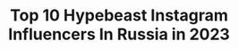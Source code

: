 ---
title: Top 10 Hypebeast Instagram Influencers In Russia in 2023
description: >-
  Find top hypebeast Instagram influencers in Russia in 2023. Most popular hashtags: #hypebeast #moodygrams #highsnobiety #artofvisuals.
platform: Instagram
hits: 22
text_top: Identify the best Instagram influencers on inBeat.
text_bottom: Our platform aggregates 22 Instagram influencers like this in Russia for you to pitch.
profiles:
  - username: "gromov6666"
    fullname: >-
      Lettering Tattoo CLC/VBI Pro
    bio: >-
      Support @vladbladirons @staycoldapparel @odin_tattooshop
    location: "Russia"
    followers: 125761
    engagement: 587
    commentsToLikes: 0.034028
    id: ck5cke7ocwouz0i11o5s8c54f
    verified: false
    hashtags: ""
  - username: "katioma"
    fullname: >-
      Oma
    bio: >-
      🇷🇺 Russia, Moscow 👟Team klekt 👟 @jordan1girls @dunksnkrs
    location: "Russia"
    followers: 35953
    engagement: 497
    commentsToLikes: 0.023276
    id: ck137cvkyawyq0i19j9l5iibw
    verified: false
    hashtags: "#jordan1, #aj1, #jordan1club, #klekt"
  - username: "maggigad"
    fullname: >-
      pretty mother fvcker
    bio: >-
      👟 @sneakerheadrussia team 🏆 most rated Russian customizer 🤺 coolhunter, trendsetter
    location: "Russia"
    followers: 24312
    engagement: 495
    commentsToLikes: 0.014445
    id: ck15sgr58cx1i0i19iolnz8n2
    verified: false
    hashtags: "#kicksonfire, #nike, #sneakercommunityrussia, #kickspaper"
  - username: "kingbantu_"
    fullname: >-
      👑KING BANTU👑
    bio: >-
      📍Kenya, Nairobi
    location: "Russia"
    followers: 40598
    engagement: 806
    commentsToLikes: 0.165994
    id: ckaov92ae3k4z0i78ptbkw2ay
    verified: false
    hashtags: "#gainwithmugweru, #gainwithmchina, #autolike, #igdaily"
  - username: "oksanalav"
    fullname: >-
      Oksana Lavrova 🖤
    bio: >-
      Beauty Addict / Graphic Designer @oneone_art 👩🏻‍🎤 @iamoksanalav Ekaterinburg, Russia
    location: "Russia"
    followers: 5995
    engagement: 521
    commentsToLikes: 0.014710
    id: ck55mvcpd4wiv0i11an55ofcu
    verified: false
    hashtags: "#runwaymakeup, #tushmagazine, #inbeautmag, #streetwear"
  - username: "frozenbite"
    fullname: >-
      Kirill Skom 🐈
    bio: >-
      💵self-employed hustler 📍lost in Moscow 📷frzbite@gmail.com
    location: "Russia"
    followers: 15010
    engagement: 335
    commentsToLikes: 0.091637
    id: ck0vvowx5q3ka0i193xgy5xwz
    verified: false
    hashtags: "#gif, #boomerang, #topdawg, #tde"
  - username: "tair_marassulov"
    fullname: >-
      TM
    bio: >-
      Creative Person🔥 Founder of TM International💈 OMC 🌏 Juror and Trainer🏆 Manager: +7 (701) 989-94-94
    location: "Russia"
    followers: 94529
    engagement: 575
    commentsToLikes: 0.039600
    id: ck5c6kaw25m5j0i118ugjl7qf
    verified: false
    hashtags: "#amiri, #hypebeaststyle, #barberlifestyle, #barbershop"
  - username: "portraitlooks"
    fullname: >-
      Portrait Looks
    bio: >-
      Contact us for photo shoots, promotion or featured posts.
    location: "Russia"
    followers: 102372
    engagement: 92
    commentsToLikes: 0.010866
    id: ckaot6560ujtj0i78xtmo9o93
    verified: false
    hashtags: "#featuremeofh, #quietthechaos, #agameoftones, #thelightsofbeauty"
  - username: "kiselevision"
    fullname: >-
      Dmitriy Kiselev
    bio: >-
      Contact: kiselevision@gmail.com Moscow | Sony A7III Projects:
    location: "Russia"
    followers: 33316
    engagement: 448
    commentsToLikes: 0.018703
    id: ck5bz2cemqb6o0i11zp7s5ts0
    verified: false
    hashtags: "#instamagazine, #instagood, #illgrammers, #bevisuallyinspired"
  - username: "metapolarism"
    fullname: >-
      METAPOLARISM
    bio: >-
      Building new meanings 👁 Art project by @mikevrpv
    location: "Russia"
    followers: 4986
    engagement: 694
    commentsToLikes: 0.009706
    id: ck5bteynvfucw0i11n7s4t67n
    verified: false
    hashtags: "#mgcollective, #graphicgang, #fa, #supersequential"
---